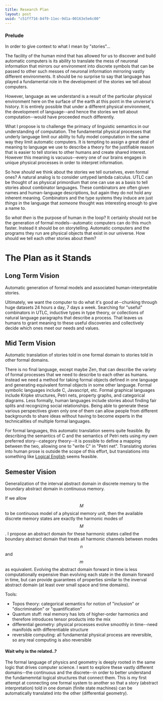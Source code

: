 ```yaml
---
title: Research Plan
layout: post
uuid: "c51ff716-84f9-11ec-9d1a-00163e5e6c00"
---
```


### Prelude

<p class="standout">
    In order to give context to what I mean by "stories"...
</p>

The facility of the human mind that has allowed for us to discover and build automatic computers is its ability to translate the mess of neuronal information that mirrors our environment into discrete symbols that can be passed to other such messes of neuronal information mirroring vastly different environments. It should be no surprise to say that language has played a fundamental role in the development of the stories we tell about computers.

However, language as we understand is a result of the particular physical environment here on the surface of the earth at this point in the unvierse's history. It is entirely possible that under a different physical environment, the development of language--and hence the stories we tell about computation--would have proceeded much differently.

What I propose is to challenge the primacy of linguistic semantics in our understanding of computation. The fundamental physical processes that underly language limit our ability to fully model computation in the same way they limit automatic computers. It is tempting to assign a great deal of meaning to language we use to describe a theory for the justifiable reason that is easier to tell stories to other humans and create shared interest. However this meaning is vacuous--every one of our brains engages in unique physical processes in order to interpret information.

So how *should* we think about the stories we tell ourselves, even formal ones? A natural analog is to consider untyped lambda calculus. UTLC can be thought of as physical primordium that one can use as a basis to tell stories about combinator languages. These combinators are often given names and human-language descriptions, but again they do not hold any inherent meaning. Combinators and the type systems they induce are just *things* in the language that *someone* thought was interesting enough to give a name to.

So *what then* is the purpose of human in the loop? It certainly should not be the generation of formal models--automatic computers can do this much faster. Instead it should be on storytelling. Automatic computers and the programs they run are physical objects that exist in our universe. How should we tell each other stories about them?

# The Plan as it Stands

## Long Term Vision

<p class="standout">
    Automatic generation of formal models and associated human-interpretable stories.
</p>

Ultimately, we want the computer to do what it's good at--chunking through huge datasets 24 hours a day, 7 days a week. Searching for "useful" combinators in UTLC, inductive types in type theory, or collections of natural language paragraphs that describe a process. That leaves us humans to grant meaning to these useful discoveries and collectively decide which ones meet our needs and values.

## Mid Term Vision

<p class="standout">
    Automatic translation of stories told in one formal domain to stories told in other formal domains.
</p>

There is no final language, except maybe Zen, that can describe the variety of formal processes that we need to describe to each other as humans. Instead we need a method for taking formal objects defined in one language and generating equivalent formal objects in some other language. Formal symbolic languages include C, Javascript, etc. Formal graphical languages include Kripke structures, Petri nets, property graphs, and categorical diagrams. Less formally, human languages include stories about finding fair splits and recognizing social relationships. Being able to generate these various perspectives given only one of them can allow people from different backgrounds to share ideas without having to become experts in the technicalities of multiple formal languages.

For formal languages, this automatic translation seems quite feasible. By describing the semantics of C and the semantics of Petri nets using *my own* preferred story--category theory--it is possible to define a mapping between the two, allowing one to "write C" in "Petri net". Translating stories into human prose is outside the scope of this effort, but translations into something like [Logical English](https://logicalenglish.logicalcontracts.com) seems feasible.

## Semester Vision

<p class="standout">
    Generalization of the interval abstract domain in discrete memory to the boundary abstract domain in continuous memory.
</p>

If we allow $$M$$ to be continuous model of a physical memory unit, then the available discrete memory states are exactly the harmonic modes of $$M$$. I propose an abstract domain for these harmonic states called the boundary abstract domain that treats all harmonic channels between modes $$n$$ and $$m$$ as equivalent. Evolving the abstract domain forward in time is less computationally expensive than evolving each state in the domain forward in time, but can provide guarantees of properties similar to the inverval abstract domain (at least over small space and time domains).

Tools:

* Topos theory: categorical semantics for notion of "inclusion" or "discrimination" or "quantification"
* Quantum stuff: real memory has lots of higher-order harmonics and therefore introduces tensor products into the mix
* differential geometry: physical processes evolve smoothly in time--need manifolds with differentiable structure
* reversible computing: all fundamental physical process are reversible, so any real computing is also reversible

#### Wait why is the related..?

The formal language of physics and geometry is deeply rooted in the same logic that drives computer science. I want to explore these vastly different domains--the continuous and the discrete--in order to better understand the fundamemntal logical structures that connect them. This is my first attempt at connecting one formal system to another so that a story (abstract interpretation) told in one domain (finite state machines) can be automatically translated into the other (differential geometry).

